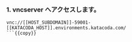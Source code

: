 ### 1. vncserver へアクセスします。
```
vnc://[[HOST_SUBDOMAIN]]-59001-[[KATACODA_HOST]].environments.katacoda.com/
```{{copy}}

